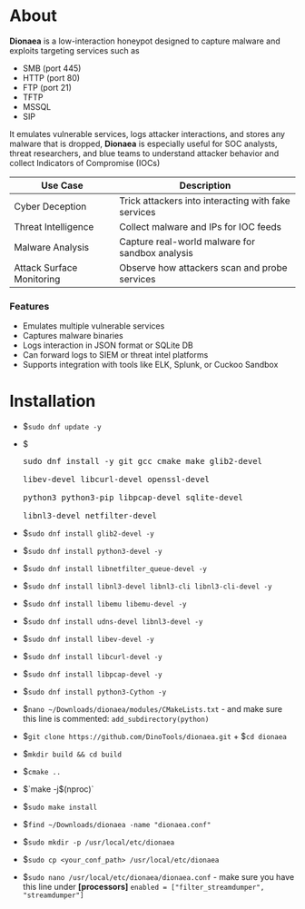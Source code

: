 # About
**Dionaea** is a low-interaction honeypot designed to capture malware and exploits targeting services such as
- SMB (port 445)
- HTTP (port 80)
- FTP (port 21)
- TFTP
- MSSQL
- SIP

It emulates vulnerable services, logs attacker interactions, and stores any malware that is dropped, **Dionaea** is especially useful for SOC analysts, threat researchers, and blue teams to understand attacker behavior and collect Indicators of Compromise (IOCs)

| Use Case  | Description |
| ------------- | ------------- |
| Cyber Deception  | Trick attackers into interacting with fake services |
| Threat Intelligence | Collect malware and IPs for IOC feeds |
| Malware Analysis | Capture real-world malware for sandbox analysis |
| Attack Surface Monitoring | Observe how attackers scan and probe services |

### Features
- Emulates multiple vulnerable services
- Captures malware binaries
- Logs interaction in JSON format or SQLite DB
- Can forward logs to SIEM or threat intel platforms
- Supports integration with tools like ELK, Splunk, or Cuckoo Sandbox

# Installation
- $`sudo dnf update -y`
- $<pre>sudo dnf install -y git gcc cmake make glib2-devel \
  libev-devel libcurl-devel openssl-devel \
  python3 python3-pip libpcap-devel sqlite-devel \
  libnl3-devel netfilter-devel</pre>
- $`sudo dnf install glib2-devel -y`
- $`sudo dnf install python3-devel -y`
- $`sudo dnf install libnetfilter_queue-devel -y`
- $`sudo dnf install libnl3-devel libnl3-cli libnl3-cli-devel -y`
- $`sudo dnf install libemu libemu-devel -y`
- $`sudo dnf install udns-devel libnl3-devel -y`
- $`sudo dnf install libev-devel -y`
- $`sudo dnf install libcurl-devel -y`
- $`sudo dnf install libpcap-devel -y`
- $`sudo dnf install python3-Cython -y`
- $`nano ~/Downloads/dionaea/modules/CMakeLists.txt` - and make sure this line is commented: `add_subdirectory(python)`

- $`git clone https://github.com/DinoTools/dionaea.git` + $`cd dionaea`
- $`mkdir build && cd build`
- $`cmake ..`
- $`make -j$(nproc)`
- $`sudo make install`

- $`find ~/Downloads/dionaea -name "dionaea.conf"`
- $`sudo mkdir -p /usr/local/etc/dionaea`
- $`sudo cp <your_conf_path> /usr/local/etc/dionaea`
- $`sudo nano /usr/local/etc/dionaea/dionaea.conf` - make sure you have this line under **[processors]** `enabled = ["filter_streamdumper", "streamdumper"]`
